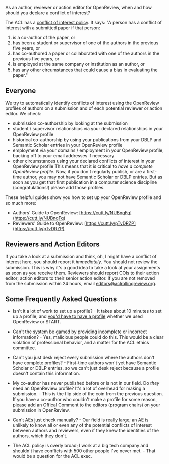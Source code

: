 As an author, reviewer or action editor for OpenReview, when and how should you declare a conflict of interest?

The ACL has a [conflict of interest policy](https://aclweb.org/adminwiki/index.php?title=ACL_Conference_Conflict-of-interest_policy). It says:
"A person has a conflict of interest with a submitted paper if that person:
1. is a co-author of the paper, or
2. has been a student or supervisor of one of the authors in the previous five years, or
3. has co-authored a paper or collaborated with one of the authors in the previous five years, or
4. is employed at the same company or institution as an author, or
5. has any other circumstances that could cause a bias in evaluating the paper."

Everyone
--------

We try to automatically identify conflicts of interest using the OpenReview profiles of authors on a submission and of each potential reviewer or action editor. We check:
* submission co-authorship by looking at the submission
* student / supervisor relationships via your declared relationships in your OpenReview profile
* historical co-authorship by using your publications from your DBLP and Semantic Scholar entries in your OpenReview profile
* employment via your domains / employment in your OpenReview profile, backing off to your email addresses if necessary
* other circumstances using your declared conflicts of interest in your OpenReview profile
This means that it is critical to *have a complete OpenReview profile*. Now, if you don't regularly publish, or are a first-time author, you may not have Semantic Scholar or DBLP entries. But as soon as you get that first publication in a computer science discipline (congratulations!) please add those profiles.

These helpful guides show you how to set up your OpenReview profile and so much more:
* Authors' Guide to OpenReview: [https://cutt.ly/NUBnqFq](https://cutt.ly/NUBnqFq)
* Reviewers' Guide to OpenReview: [https://cutt.ly/pTvDRZP](https://cutt.ly/pTvDRZP)

Reviewers and Action Editors
----------------------------
If you take a look at a submission and think, oh, I might have a conflict of interest here, you should report it *immediately*. You should not review the submission. This is why it's a good idea to take a look at your assignments as soon as you receive them.
Reviewers should report COIs to their action editor; action editors to their senior action editor. If you are not removed from the submission within 24 hours, email editors@aclrollingreview.org.

Some Frequently Asked Questions
-------------------------------

* Isn't it a lot of work to set up a profile? - It takes about 10 minutes to set up a profile; and [you'd have to have a profile](https://acl2020.org/blog/conflict-of-interest/) whether we used OpenReview or START.

* Can't the system be gamed by providing incomplete or incorrect information? - Yes, malicious people could do this. This would be a clear violation of professional behavior, and a matter for the ACL ethics committee.

* Can't you just desk reject every submission where the authors don't have complete profiles? - First-time authors won't yet have Semantic Scholar or DBLP entries, so we can't just desk reject because a profile doesn't contain this information.

* My co-author has never published before or is not in our field. Do *they* need an OpenReview profile? It's a lot of overhead for making a submission. - This is the flip side of the coin from the previous question. If you have a co-author who couldn't make a profile for some reason, please add an Offical Comment to the editors (program chairs) on your submission in OpenReview. 

* Can't AEs just check manually? - Our field is really large; an AE is unlikely to know all or even any of the potential conflicts of interest between authors and reviewers, even if they knew the identities of the authors, which they don't.

* The ACL policy is overly broad; I work at a big tech company and shouldn't have conflicts with 500 other people I've never met. - That would be a question for the ACL exec.
